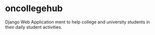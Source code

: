 # oncollegehub
Django Web Application ment to help college and university students in their daily student activities.
